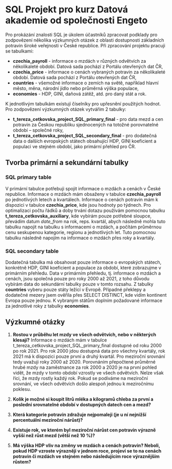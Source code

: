 # SQL Projekt pro kurz Datová akademie od společnosti Engeto
Pro prokázání znalosti SQL je úkolem účastníků zpracovat podklady pro zodpovězení několika výzkumných otázek z oblasti dostupnosti základních potravin široké veřejnosti v České republice. Při zpracování projektu pracuji se tabulkami:
- **czechia_payroll** - informace o mzdách v různých odvětvích za několikaleté období. Datová sada pochází z Portálu otevřených dat ČR,
- **czechia_price** - informace o cenách vybraných potravin za několikaleté období. Datová sada pochází z Portálu otevřených dat ČR,
- **countries** - všemožné informace o zemích na světě, například hlavní město, měna, národní jídlo nebo průměrná výška populace,
- **economies** - HDP, GINI, daňová zátěž, atd. pro daný stát a rok.

K jednotlivým tabulkám existují číselníky pro upřesnění použitých hodnot. Pro zodpovězení výzkumných otázek vytvářím 2 tabulky:
- **t_tereza_cetkovska_project_SQL_primary_final** - pro data mezd a cen potravin za Českou republiku sjednocených na totožné porovnatelné období – společné roky,
- **t_tereza_cetkovska_project_SQL_secondary_final** - pro dodatečná data o dalších evropských státech obsahující HDP, GINI koeficient a populaci ve stejném období, jako primární přehled pro ČR.

## Tvorba primární a sekundární tabulky

### SQL primary table
V primární tabulce potřebuji spojit informace o mzdách a cenách v České republice. Informace o mzdách mám obsaženy v tabulce **czechia_payroll** po jednotlivých letech a kvartálech. Informace o cenách potravin mám k dispozici v tabulce **czechia_price**, kde jsou hodnoty po týdnech. Pro optimalizaci počtu řádků a doby trvání dotazu používám pomocnou tabulku **t_tereza_cetkovska_auxiliary**, kde vybírám pouze potřebné sloupce, převádím datum *date_from* na rok, reps. kvartál, abych následně mohla tuto tabulku napojit na tabulku s informacemi o mzdách, a počítám průměrnou cenu seskupenou kategorie, regionu a jednotlivých let. Tuto pomocnou tabulku následně napojím na informace o mzdách přes roky a kvartály.

### SQL secondary table
Dodatečná tabulka má obsahovat pouze informace o evropských státech, konkrétně HDP, GINI koeficient a populace za období, které zobrazujme v primárním přehledu. Data v primárním přehledu, tj. informace o mzdách a cenách, jsou společná pouze pro roky 2000 až 2021, z toho důvodu vybírám data do sekundární tabulky pouze v tomto rozsahu. Z tabulky **countries** vyberu pouze státy ležící v Evropě. Případné překlepy a dodatečné mezery jsem ověřila přes SELECT DISTINCT, kde vidím kontinent Evropa pouze jednou. K vybraným státům doplním požadované informace za jednotlivé roky z tabulky **economies**.

## Výzkumné otázky

1. **Rostou v průběhu let mzdy ve všech odvětvích, nebo v některých klesají?**
   Informace o mzdách mám v tabulce t_tereza_cetkovska_project_SQL_primary_final dostupné od roku 2000 po rok 2021. Pro rok 2000 jdou dostupná data pro všechny kvartály, rok 2021 má k dispozici pouze první a druhý kvartál. Pro meziroční srovnání tedy uvažuji roky 2000 až 2020. Porovnáním přepočtené průměrné hrubé mzdy na zaměstnance za rok 2000 a 2020 je na první pohled vidět, že mzdy v tomto období vzrostly ve všech odvětvích. Nelze však říci, že mzdy rostly každý rok. Pokud se podíváme na meziroční srovnání, ve všech odvětvích došlo alespoň jednou k meziročnímu poklesu.
    
2. **Kolik je možné si koupit litrů mléka a kilogramů chleba za první a poslední srovnatelné období v dostupných datech cen a mezd?**


3. **Která kategorie potravin zdražuje nejpomaleji (je u ní nejnižší percentuální meziroční nárůst)?**


4. **Existuje rok, ve kterém byl meziroční nárůst cen potravin výrazně vyšší než růst mezd (větší než 10 %)?**


5. **Má výška HDP vliv na změny ve mzdách a cenách potravin? Neboli, pokud HDP vzroste výrazněji v jednom roce, projeví se to na cenách potravin či mzdách ve stejném nebo následujícím roce výraznějším růstem?**
